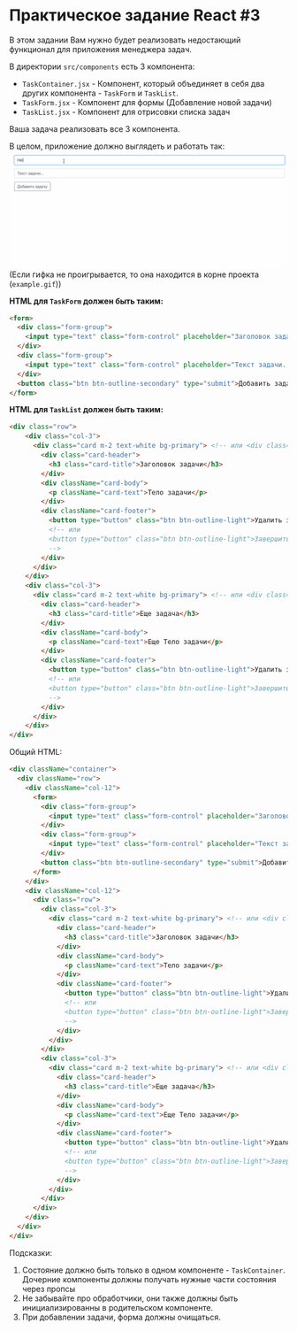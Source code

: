 # Практическое задание React \#3

В этом задании Вам нужно будет реализовать недостающий функционал для приложения менеджера задач.

В директории `src/components` есть 3 компонента:
- `TaskContainer.jsx` - Компонент, который объединяет в себя два других компонента - `TaskForm` и `TaskList`.
- `TaskForm.jsx` - Компонент для формы (Добавление новой задачи)
- `TaskList.jsx` - Компонент для отрисовки списка задач

Ваша задача реализовать все 3 компонента.

В целом, приложение должно выглядеть и работать так:
![./example.gif](./example.gif)
(Если гифка не проигрывается, то она находится в корне проекта (`example.gif`))

**HTML для `TaskForm` должен быть таким:**

```html
<form>
  <div class="form-group">
    <input type="text" class="form-control" placeholder="Заголовок задачи..." />
  </div>
  <div class="form-group">
    <input type="text" class="form-control" placeholder="Текст задачи..." />
  </div>
  <button class="btn btn-outline-secondary" type="submit">Добавить задачу</button>
</form>
```

**HTML для `TaskList` должен быть таким:**

```html
<div class="row">
    <div class="col-3">
      <div class="card m-2 text-white bg-primary"> <!-- или <div class="card m-2 text-white bg-danger">  -->
        <div class="card-header">
          <h3 class="card-title">Заголовок задачи</h3>
        </div>
        <div className="card-body">
          <p className="card-text">Тело задачи</p>
        </div>
        <div className="card-footer">
          <button type="button" class="btn btn-outline-light">Удалить задачу</button>
          <!-- или
          <button type="button" class="btn btn-outline-light">Завершить задачу</button>
          -->
        </div>
      </div>
    </div>
    <div class="col-3">
      <div class="card m-2 text-white bg-primary"> <!-- или <div class="card m-2 text-white bg-danger">  -->
        <div class="card-header">
          <h3 class="card-title">Еще задача</h3>
        </div>
        <div className="card-body">
          <p className="card-text">Еще Тело задачи</p>
        </div>
        <div className="card-footer">
          <button type="button" class="btn btn-outline-light">Удалить задачу</button>
          <!-- или
          <button type="button" class="btn btn-outline-light">Завершить задачу</button>
          -->
        </div>
      </div>
    </div>
</div>
```

Общий HTML:

```html
<div className="container">
  <div className="row">
    <div className="col-12">
      <form>
        <div class="form-group">
          <input type="text" class="form-control" placeholder="Заголовок задачи..." />
        </div>
        <div class="form-group">
          <input type="text" class="form-control" placeholder="Текст задачи..." />
        </div>
        <button class="btn btn-outline-secondary" type="submit">Добавить задачу</button>
      </form>
    </div>
    <div className="col-12">
      <div class="row">
        <div class="col-3">
          <div class="card m-2 text-white bg-primary"> <!-- или <div class="card m-2 text-white bg-danger">  -->
            <div class="card-header">
              <h3 class="card-title">Заголовок задачи</h3>
            </div>
            <div className="card-body">
              <p className="card-text">Тело задачи</p>
            </div>
            <div className="card-footer">
              <button type="button" class="btn btn-outline-light">Удалить задачу</button>
              <!-- или
              <button type="button" class="btn btn-outline-light">Завершить задачу</button>
              -->
            </div>
          </div>
        </div>
        <div class="col-3">
          <div class="card m-2 text-white bg-primary"> <!-- или <div class="card m-2 text-white bg-danger">  -->
            <div class="card-header">
              <h3 class="card-title">Еще задача</h3>
            </div>
            <div className="card-body">
              <p className="card-text">Еще Тело задачи</p>
            </div>
            <div className="card-footer">
              <button type="button" class="btn btn-outline-light">Удалить задачу</button>
              <!-- или
              <button type="button" class="btn btn-outline-light">Завершить задачу</button>
              -->
            </div>
          </div>
        </div>
      </div>
    </div>
  </div>
</div>
```

Подсказки:
1. Состояние должно быть только в одном компоненте - `TaskContainer`. Дочерние компоненты должны получать нужные части состояния через пропсы
2. Не забывайте про обработчики, они также должны быть инициализированны в родительском компоненте.
3. При добавлении задачи, форма должны очищаться.